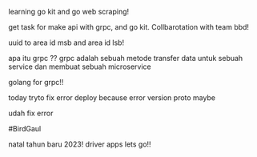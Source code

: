 learning go kit and go web scraping!

get task for make api with grpc, and go kit. Collbarotation with team bbd!

uuid to area id msb and area id lsb!


apa itu grpc ??
grpc adalah sebuah metode transfer data untuk sebuah service dan membuat sebuah microservice

golang for grpc!!

today tryto fix error deploy because error version proto maybe

udah fix error


#BirdGaul

natal
tahun baru 2023!
driver apps
lets go!!